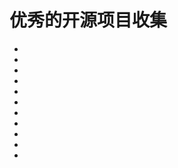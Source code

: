 # 优秀的开源项目收集
- [](./优秀开源项目整理(GitHub&Gitee).md)
- [](./优秀jar组件.md)
- []()
- []()
- []()
- []()
- []()
- []()
- []()
- []()
- []()
